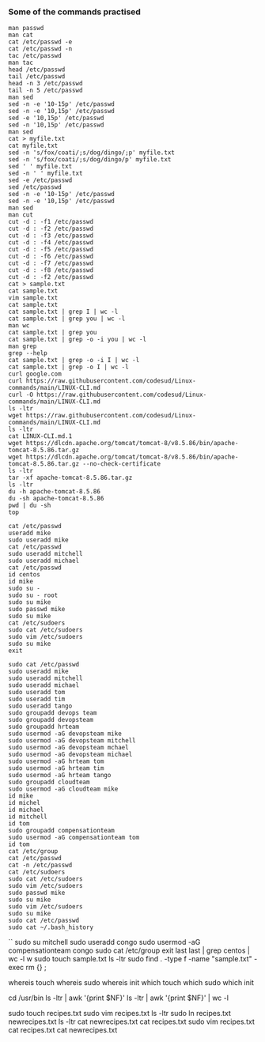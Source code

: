 ### Some of the commands practised
```
man passwd
man cat
cat /etc/passwd -e
cat /etc/passwd -n
tac /etc/passwd 
man tac
head /etc/passwd
tail /etc/passwd
head -n 3 /etc/passwd
tail -n 5 /etc/passwd
man sed
sed -n -e '10-15p' /etc/passwd
sed -n -e '10,15p' /etc/passwd
sed -e '10,15p' /etc/passwd
sed -n '10,15p' /etc/passwd
man sed
cat > myfile.txt
cat myfile.txt
sed -n 's/fox/coati/;s/dog/dingo/;p' myfile.txt
sed -n 's/fox/coati/;s/dog/dingo/p' myfile.txt
sed ' ' myfile.txt
sed -n ' ' myfile.txt
sed -e /etc/passwd
sed /etc/passwd
sed -n -e '10-15p' /etc/passwd
sed -n -e '10,15p' /etc/passwd
man sed
man cut
cut -d : -f1 /etc/passwd
cut -d : -f2 /etc/passwd
cut -d : -f3 /etc/passwd
cut -d : -f4 /etc/passwd
cut -d : -f5 /etc/passwd
cut -d : -f6 /etc/passwd
cut -d : -f7 /etc/passwd
cut -d : -f8 /etc/passwd
cut -d : -f2 /etc/passwd
cat > sample.txt
cat sample.txt
vim sample.txt
cat sample.txt
cat sample.txt | grep I | wc -l
cat sample.txt | grep you | wc -l
man wc
cat sample.txt | grep you
cat sample.txt | grep -o -i you | wc -l
man grep
grep --help
cat sample.txt | grep -o -i I | wc -l
cat sample.txt | grep -o I | wc -l
curl google.com
curl https://raw.githubusercontent.com/codesud/Linux-commands/main/LINUX-CLI.md
curl -O https://raw.githubusercontent.com/codesud/Linux-commands/main/LINUX-CLI.md
ls -ltr
wget https://raw.githubusercontent.com/codesud/Linux-commands/main/LINUX-CLI.md
ls -ltr
cat LINUX-CLI.md.1 
wget https://dlcdn.apache.org/tomcat/tomcat-8/v8.5.86/bin/apache-tomcat-8.5.86.tar.gz
wget https://dlcdn.apache.org/tomcat/tomcat-8/v8.5.86/bin/apache-tomcat-8.5.86.tar.gz --no-check-certificate
ls -ltr
tar -xf apache-tomcat-8.5.86.tar.gz 
ls -ltr
du -h apache-tomcat-8.5.86
du -sh apache-tomcat-8.5.86
pwd | du -sh
top
```
```
cat /etc/passwd
useradd mike
sudo useradd mike
cat /etc/passwd
sudo useradd mitchell
sudo useradd michael
cat /etc/passwd
id centos
id mike
sudo su -
sudo su - root
sudo su mike
sudo passwd mike
sudo su mike
cat /etc/sudoers
sudo cat /etc/sudoers
sudo vim /etc/sudoers
sudo su mike
exit
```

```
sudo cat /etc/passwd
sudo useradd mike
sudo useradd mitchell
sudo useradd michael
sudo useradd tom
sudo useradd tim
sudo useradd tango
sudo groupadd devops team
sudo groupadd devopsteam
sudo groupadd hrteam
sudo usermod -aG devopsteam mike
sudo usermod -aG devopsteam mitchell
sudo usermod -aG devopsteam mchael
sudo usermod -aG devopsteam michael
sudo usermod -aG hrteam tom
sudo usermod -aG hrteam tim
sudo usermod -aG hrteam tango
sudo groupadd cloudteam
sudo usermod -aG cloudteam mike
id mike
id michel
id michael
id mitchell
id tom
sudo groupadd compensationteam
sudo usermod -aG compensationteam tom
id tom
cat /etc/group
cat /etc/passwd
cat -n /etc/passwd
cat /etc/sudoers
sudo cat /etc/sudoers
sudo vim /etc/sudoers
sudo passwd mike
sudo su mike
sudo vim /etc/sudoers
sudo su mike
sudo cat /etc/passwd
sudo cat ~/.bash_history
```

``
sudo su mitchell
sudo useradd congo
sudo usermod -aG compensationteam congo
sudo cat /etc/group
exit
last
last | grep centos | wc -l
w
sudo touch sample.txt
ls -ltr
sudo find . -type f -name "sample.txt" -exec rm {} \;

whereis touch
whereis sudo
whereis init
which touch
which sudo
which init

cd /usr/bin
ls -ltr | awk '{print $NF}'
ls -ltr | awk '{print $NF}' | wc -l

sudo touch recipes.txt
sudo vim recipes.txt
ls -ltr
sudo ln recipes.txt newrecipes.txt
ls -ltr
cat newrecipes.txt
cat recipes.txt
sudo vim recipes.txt
cat recipes.txt
cat newrecipes.txt
```